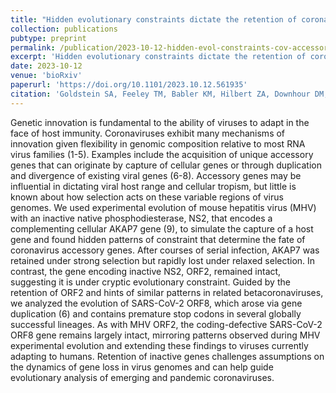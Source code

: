 ```yaml
---
title: "Hidden evolutionary constraints dictate the retention of coronavirus accessory genes"
collection: publications
pubtype: preprint
permalink: /publication/2023-10-12-hidden-evol-constraints-cov-accessory-genes
excerpt: 'Hidden evolutionary constraints dictate the retention of coronavirus accessory genes'
date: 2023-10-12
venue: 'bioRxiv'
paperurl: 'https://doi.org/10.1101/2023.10.12.561935'
citation: 'Goldstein SA, Feeley TM, Babler KM, Hilbert ZA, Downhour DM, <b>Moshiri N</b>, Elde NC (2023). "Hidden evolutionary constraints dictate the retention of coronavirus accessory genes." <i>bioRxiv</i>. <a href="https://doi.org/10.1101/2023.10.12.561935" target="_blank">doi:10.1101/2023.10.12.561935</a>'
---
```

Genetic innovation is fundamental to the ability of viruses to adapt in the face of host immunity. Coronaviruses exhibit many mechanisms of innovation given flexibility in genomic composition relative to most RNA virus families (1-5). Examples include the acquisition of unique accessory genes that can originate by capture of cellular genes or through duplication and divergence of existing viral genes (6-8). Accessory genes may be influential in dictating viral host range and cellular tropism, but little is known about how selection acts on these variable regions of virus genomes. We used experimental evolution of mouse hepatitis virus (MHV) with an inactive native phosphodiesterase, NS2, that encodes a complementing cellular AKAP7 gene (9), to simulate the capture of a host gene and found hidden patterns of constraint that determine the fate of coronavirus accessory genes. After courses of serial infection, AKAP7 was retained under strong selection but rapidly lost under relaxed selection. In contrast, the gene encoding inactive NS2, ORF2, remained intact, suggesting it is under cryptic evolutionary constraint. Guided by the retention of ORF2 and hints of similar patterns in related betacoronaviruses, we analyzed the evolution of SARS-CoV-2 ORF8, which arose via gene duplication (6) and contains premature stop codons in several globally successful lineages. As with MHV ORF2, the coding-defective SARS-CoV-2 ORF8 gene remains largely intact, mirroring patterns observed during MHV experimental evolution and extending these findings to viruses currently adapting to humans. Retention of inactive genes challenges assumptions on the dynamics of gene loss in virus genomes and can help guide evolutionary analysis of emerging and pandemic coronaviruses.
